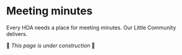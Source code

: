 # Meeting minutes

Every HOA needs a place for meeting minutes. Our Little Community delivers.

🚧 _This page is under construction_ 🚧
